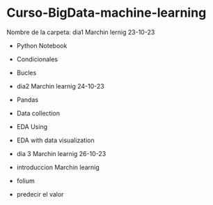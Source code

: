 # Curso-BigData-machine-learning

Nombre de la carpeta: dia1 Marchin lernig 23-10-23

- Python Notebook 
- Condicionales
- Bucles

- dia2 Marchin learnig 24-10-23

- Pandas
- Data collection
- EDA Using
- EDA with data visualization

- dia 3 Marchin learnig 26-10-23

- introduccion Marchin learnig
- folium
- predecir el valor
